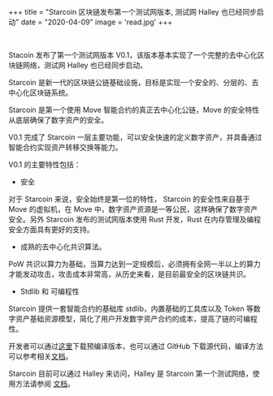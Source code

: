 +++
title = "Starcoin 区块链发布第一个测试网版本, 测试网 Halley 也已经同步启动"
date = "2020-04-09"
image = 'read.jpg'
+++

<br/>


Stacoin 发布了第一个测试网版本 V0.1，该版本基本实现了一个完整的去中心化区块链网络，测试网 Halley 也已经同步启动。

Starcoin 是新一代的区块链公链基础设施，目标是实现一个安全的、分层的、去中心化区块链系统。

Starcoin 是第一个使用 Move 智能合约的真正去中心化公链，Move 的安全特性从底层确保了数字资产的安全。

V0.1 完成了 Starcoin 一层主要功能，可以安全快速的定义数字资产，并具备通过智能合约实现资产转移交换等能力。

V0.1 的主要特性包括：

- 安全

对于 Starcoin 来说，安全始终是第一位的特性， Starcoin 的安全性来自基于 Move 的虚拟机，在 Move 中，数字资产资源是一等公民，这样确保了数字资产安全。另外 Starcoin 发布的测试网版本使用 Rust 开发，Rust 在内存管理及编程安全方面具有更好的支持。

- 成熟的去中心化共识算法。

PoW 共识以算力为基础，当算力达到一定规模后，必须拥有全网一半以上的算力才能发动攻击，攻击成本非常高，从历史来看，是目前最安全的区块链共识。

- Stdlib 和 可编程性

Starcoin 提供一套智能合约的基础库 stdlib，内置基础的工具库以及 Token 等数字资产基础资源模型，简化了用户开发数字资产合约的成本，提高了链的可编程性。

开发者可以通过[这里](https://github.com/starcoinorg/starcoin/releases/tag/v0.1.0-alpha)下载预编译版本，也可以通过 GitHub 下载源代码，编译方法可以参考相关[文档](http://developer.starcoin.org/en/build/)。

Starcoin 目前可以通过 Halley 来访问，Halley 是 Starcoin 第一个测试网络，使用方法请参阅 [文档](http://developer.starcoin.org/en/runnetwork/)。  
